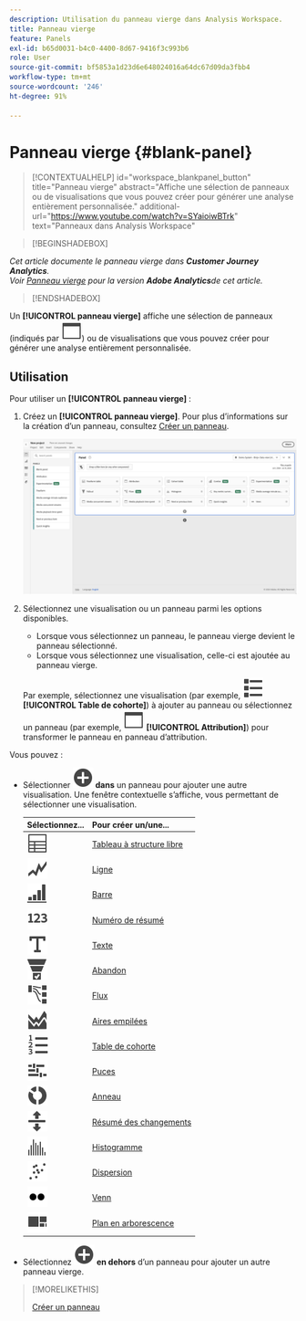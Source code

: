 ```yaml
---
description: Utilisation du panneau vierge dans Analysis Workspace.
title: Panneau vierge
feature: Panels
exl-id: b65d0031-b4c0-4400-8d67-9416f3c993b6
role: User
source-git-commit: bf5853a1d23d6e648024016a64dc67d09da3fbb4
workflow-type: tm+mt
source-wordcount: '246'
ht-degree: 91%

---
```


# Panneau vierge {#blank-panel}

<!-- markdownlint-disable MD034 -->

>[!CONTEXTUALHELP]
>id="workspace_blankpanel_button"
>title="Panneau vierge"
>abstract="Affiche une sélection de panneaux ou de visualisations que vous pouvez créer pour générer une analyse entièrement personnalisée."
>additional-url="https://www.youtube.com/watch?v=SYaioiwBTrk" text="Panneaux dans Analysis Workspace"

<!-- markdownlint-enable MD034 -->


>[!BEGINSHADEBOX]

*Cet article documente le panneau vierge dans **Customer Journey Analytics**.<br/>Voir [Panneau vierge](https://experienceleague.adobe.com/en/docs/analytics/analyze/analysis-workspace/panels/blank-panel) pour la version **Adobe Analytics**de cet article.*

>[!ENDSHADEBOX]


Un **[!UICONTROL panneau vierge]** affiche une sélection de panneaux (indiqués par ![Page Web](/help/assets/icons/WebPage.svg)) ou de visualisations que vous pouvez créer pour générer une analyse entièrement personnalisée.

## Utilisation

Pour utiliser un **[!UICONTROL panneau vierge]** :

1. Créez un **[!UICONTROL panneau vierge]**. Pour plus d’informations sur la création d’un panneau, consultez [Créer un panneau](panels.md#create-a-panel).

   ![Créer un panneau](assets/create-panel.png)



1. Sélectionnez une visualisation ou un panneau parmi les options disponibles.


   * Lorsque vous sélectionnez un panneau, le panneau vierge devient le panneau sélectionné.
   * Lorsque vous sélectionnez une visualisation, celle-ci est ajoutée au panneau vierge.

   Par exemple, sélectionnez une visualisation (par exemple, ![Vue liste](/help/assets/icons/ViewList.svg) **[!UICONTROL Table de cohorte]**) à ajouter au panneau ou sélectionnez un panneau (par exemple, ![Page Web](/help/assets/icons/WebPage.svg) **[!UICONTROL Attribution]**) pour transformer le panneau en panneau d’attribution.



Vous pouvez :

* Sélectionner ![AddCircle](/help/assets/icons/AddCircle.svg) **dans** un panneau pour ajouter une autre visualisation. Une fenêtre contextuelle s’affiche, vous permettant de sélectionner une visualisation.

  | Sélectionnez... | Pour créer un/une... |
  |---|---|
  | ![Tableau](/help/assets/icons/Table.svg) | [Tableau à structure libre](/help/analysis-workspace/visualizations/freeform-table/freeform-table.md) |
  | ![Ligne](/help/assets/icons/GraphTrend.svg) | [Ligne](/help/analysis-workspace/visualizations/line.md) |
  | ![Graphique à barres verticales](/help/assets/icons/GraphBarVertical.svg) | [Barre](/help/analysis-workspace/visualizations/bar.md) |
  | ![123](/help/assets/icons/123.svg) | [Numéro de résumé](/help/analysis-workspace/visualizations/summary-number-change.md) |
  | ![Texte](/help/assets/icons/Text.svg) | [Texte](/help/analysis-workspace/visualizations/text.md) |
  | ![Entonnoir de conversion](/help/assets/icons/ConversionFunnel.svg) | [Abandon](/help/analysis-workspace/visualizations/fallout/fallout-flow.md) |
  | ![Workflow](/help/assets/icons/GraphPathing.svg) | [Flux](/help/analysis-workspace/visualizations/c-flow/flow.md) |
  | ![Graphique à aires empilées](/help/assets/icons/GraphAreaStacked.svg) | [Aires empilées](/help/analysis-workspace/visualizations/area.md) |
  | ![ChiffresTexte](/help/assets/icons/TextNumbered.svg) | [Table de cohorte](/help/analysis-workspace/visualizations/cohort-table/t-cohort.md) |
  | ![Graphique à puces](/help/assets/icons/GraphBullet.svg) | [Puces](/help/analysis-workspace/visualizations/bullet-graph.md) |
  | ![Graphique à anneaux](/help/assets/icons/GraphDonut.svg) | [Anneau](/help/analysis-workspace/visualizations/donut.md) |
  | ![DéplacementHautBas](/help/assets/icons/MoveUpDown.svg) | [Résumé des changements](/help/analysis-workspace/visualizations/summary-number-change.md) |
  | ![Histogramme](/help/assets/icons/Histogram.svg) | [Histogramme](/help/analysis-workspace/visualizations/histogram.md) |
  | ![Nuage de points](/help/assets/icons/GraphScatter.svg) | [Dispersion](/help/analysis-workspace/visualizations/scatterplot.md) |
  | ![Type](/help/assets/icons/TwoDots.svg) | [Venn](/help/analysis-workspace/visualizations/venn.md) |
  | ![Arborescence](/help/assets/icons/GraphTree.svg) | [Plan en arborescence](/help/analysis-workspace/visualizations/treemap.md) |

* Sélectionnez ![AddCircle](/help/assets/icons/AddCircle.svg) **en dehors** d’un panneau pour ajouter un autre panneau vierge.


>[!MORELIKETHIS]
>
>[Créer un panneau](/help/analysis-workspace/c-panels/panels.md#create-a-panel)
>
